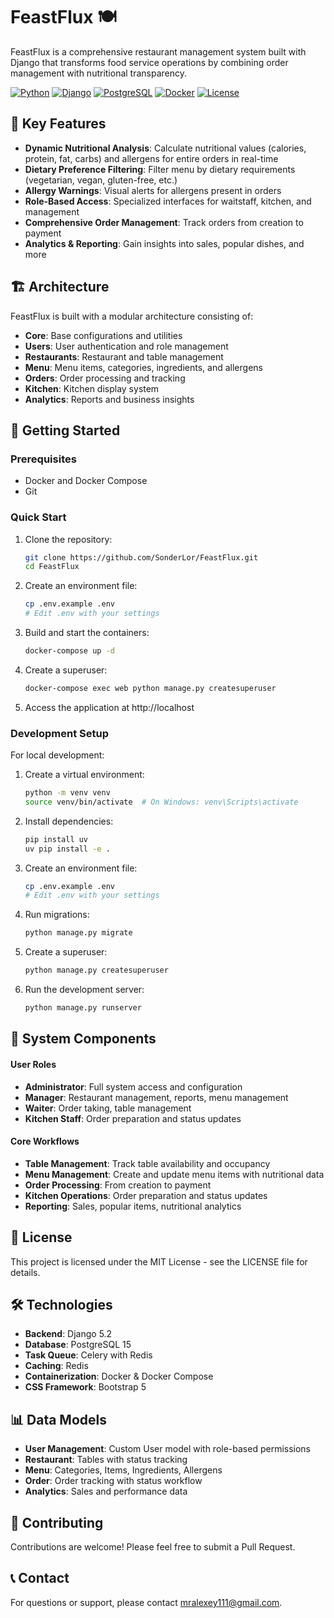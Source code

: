 # FeastFlux 🍽️

FeastFlux is a comprehensive restaurant management system built with Django that transforms food service operations by combining order management with nutritional transparency.

[![Python](https://img.shields.io/badge/Python-3.11+-blue.svg)](https://www.python.org/)
[![Django](https://img.shields.io/badge/Django-5.2-green.svg)](https://www.djangoproject.com/)
[![PostgreSQL](https://img.shields.io/badge/PostgreSQL-15-blue.svg)](https://www.postgresql.org/)
[![Docker](https://img.shields.io/badge/Docker-Ready-blue.svg)](https://www.docker.com/)
[![License](https://img.shields.io/badge/License-MIT-yellow.svg)](https://opensource.org/licenses/MIT)

## 🌟 Key Features

- **Dynamic Nutritional Analysis**: Calculate nutritional values (calories, protein, fat, carbs) and allergens for entire orders in real-time
- **Dietary Preference Filtering**: Filter menu by dietary requirements (vegetarian, vegan, gluten-free, etc.)
- **Allergy Warnings**: Visual alerts for allergens present in orders
- **Role-Based Access**: Specialized interfaces for waitstaff, kitchen, and management
- **Comprehensive Order Management**: Track orders from creation to payment
- **Analytics & Reporting**: Gain insights into sales, popular dishes, and more

## 🏗️ Architecture

FeastFlux is built with a modular architecture consisting of:

- **Core**: Base configurations and utilities
- **Users**: User authentication and role management
- **Restaurants**: Restaurant and table management
- **Menu**: Menu items, categories, ingredients, and allergens
- **Orders**: Order processing and tracking
- **Kitchen**: Kitchen display system
- **Analytics**: Reports and business insights

## 🚀 Getting Started

### Prerequisites

- Docker and Docker Compose
- Git

### Quick Start

1. Clone the repository:
   ```bash
   git clone https://github.com/SonderLor/FeastFlux.git
   cd FeastFlux
   ```

2. Create an environment file:
    ```bash
    cp .env.example .env
    # Edit .env with your settings
    ```
   
3. Build and start the containers:
    ```bash
    docker-compose up -d
    ```
4. Create a superuser:
    ```bash
    docker-compose exec web python manage.py createsuperuser
    ```
5. Access the application at http://localhost

### Development Setup

For local development:

1. Create a virtual environment:
    ```bash
    python -m venv venv
    source venv/bin/activate  # On Windows: venv\Scripts\activate
    ```
2. Install dependencies:
    ```bash
    pip install uv
    uv pip install -e .
    ```

3. Create an environment file:
    ```bash
    cp .env.example .env
    # Edit .env with your settings
    ```
   
4. Run migrations:
    ```bash
    python manage.py migrate
    ```
   
5. Create a superuser:
    ```bash
    python manage.py createsuperuser
    ```
   
6. Run the development server:
    ```bash
    python manage.py runserver
    ```

## 🧩 System Components
#### User Roles
- **Administrator**: Full system access and configuration
- **Manager**: Restaurant management, reports, menu management
- **Waiter**: Order taking, table management
- **Kitchen Staff**: Order preparation and status updates

#### Core Workflows
- **Table Management**: Track table availability and occupancy
- **Menu Management**: Create and update menu items with nutritional data
- **Order Processing**: From creation to payment
- **Kitchen Operations**: Order preparation and status updates
- **Reporting**: Sales, popular items, nutritional analytics

## 📝 License
This project is licensed under the MIT License - see the LICENSE file for details.

## 🛠️ Technologies
- **Backend**: Django 5.2
- **Database**: PostgreSQL 15
- **Task Queue**: Celery with Redis
- **Caching**: Redis
- **Containerization**: Docker & Docker Compose
- **CSS Framework**: Bootstrap 5

## 📊 Data Models
- **User Management**: Custom User model with role-based permissions
- **Restaurant**: Tables with status tracking
- **Menu**: Categories, Items, Ingredients, Allergens
- **Order**: Order tracking with status workflow
- **Analytics**: Sales and performance data

## 🤝 Contributing
Contributions are welcome! Please feel free to submit a Pull Request.

## 📞 Contact
For questions or support, please contact mralexey111@gmail.com.